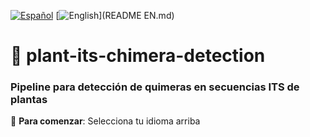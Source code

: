 [![Español](https://img.shields.io/badge/LEER_EN_ESPAÑOL-red?style=for-the-badge)](README_ES.md)
[![English](https://img.shields.io/badge/READ_IN_ENGLISH-blue?style=for-the-badge)](README EN.md)

# 🌿 plant-its-chimera-detection  
### Pipeline para detección de quimeras en secuencias ITS de plantas

🔬 **Para comenzar**: Selecciona tu idioma arriba
